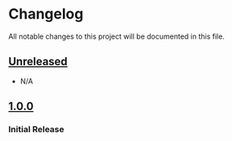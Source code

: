 # Changelog

All notable changes to this project will be documented in this file.

## [Unreleased]

- N/A

## [1.0.0]

### Initial Release

[Unreleased]: https://github.com/joeyagreco/fleaflicker/compare/v1.0.0...HEAD

[1.0.0]: https://github.com/joeyagreco/fleaflicker/releases/tag/v1.0.0
